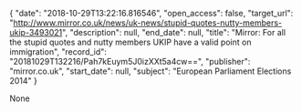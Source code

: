 {
  "date": "2018-10-29T13:22:16.816546", 
  "open_access": false, 
  "target_url": "http://www.mirror.co.uk/news/uk-news/stupid-quotes-nutty-members-ukip-3493021", 
  "description": null, 
  "end_date": null, 
  "title": "Mirror: For all the stupid quotes and nutty members UKIP have a valid point on immigration", 
  "record_id": "20181029T132216/Pah7kEuym5J0izXXt5a4cw==", 
  "publisher": "mirror.co.uk", 
  "start_date": null, 
  "subject": "European Parliament Elections 2014"
}

None